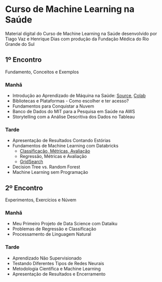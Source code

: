 # Curso de Machine Learning na Saúde

Material digital do Curso de Machine Learning na Saúde desenvolvido por Tiago Vaz e Henrique Dias com produção da Fundação Médica do Rio Grande do Sul

## 1º Encontro

Fundamento, Conceitos e Exemplos

### Manhã

- Introdução ao Aprendizado de Máquina na Saúde: [Source](https://github.com/tiagoandresvaz/curso_machine_learning_na_saude/blob/master/Breast_Cancer.ipynb), [Colab](https://drive.google.com/file/d/1KRW5pDiFrvc3WR7BIJSk4n-eT1GkYR7q/view?usp=sharing)
- Bibliotecas e Plataformas - Como escolher e ter acesso?
- Fundamentos para Conquistar a Nuvem
- Banco de Dados do MIT para a Pesquisa em Saúde na AWS
- Storytelling com a Análise Descritiva dos Dados no Tableau

### Tarde

- Apresentação de Resultados Contando Estórias
- Fundamentos de Machine Learning com Databricks 
  - [Classificação, Métricas, Avaliação](https://github.com/tiagoandresvaz/curso_machine_learning_na_saude/blob/master/Databricks_Classification.ipynb)
  - Regressão, Métricas e Avaliação
  - [GridSearch](https://github.com/tiagoandresvaz/curso_machine_learning_na_saude/blob/master/Databrick_Mimic_GridSearch.ipynb)
- Decision Tree vs. Random Forest
- Machine Learning sem Programação 

## 2º Encontro

Experimentos, Exercícios e Núvem

### Manhã

- Meu Primeiro Projeto de Data Science com Dataiku
- Problemas de Regressão e Classificação
- Processamento de Linguagem Natural

### Tarde

- Aprendizado Não Supervisionado
- Testando Diferentes Tipos de Redes Neurais
- Metodologia Científica e Machine Learning
- Apresentação de Resultados e Encerramento
